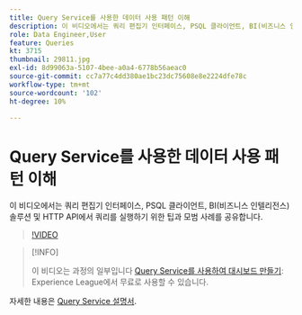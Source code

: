 ```yaml
---
title: Query Service를 사용한 데이터 사용 패턴 이해
description: 이 비디오에서는 쿼리 편집기 인터페이스, PSQL 클라이언트, BI(비즈니스 인텔리전스) 솔루션 및 HTTP API에서 쿼리를 실행하기 위한 팁과 모범 사례를 공유합니다.
role: Data Engineer,User
feature: Queries
kt: 3715
thumbnail: 29811.jpg
exl-id: 8d99063a-5107-4bee-a0a4-6778b56aeac0
source-git-commit: cc7a77c4dd380ae1bc23dc75608e8e2224dfe78c
workflow-type: tm+mt
source-wordcount: '102'
ht-degree: 10%

---
```


# Query Service를 사용한 데이터 사용 패턴 이해

이 비디오에서는 쿼리 편집기 인터페이스, PSQL 클라이언트, BI(비즈니스 인텔리전스) 솔루션 및 HTTP API에서 쿼리를 실행하기 위한 팁과 모범 사례를 공유합니다.

>[!VIDEO](https://video.tv.adobe.com/v/29811?quality=12&learn=on)

>[!INFO]
>
> 이 비디오는 과정의 일부입니다 [Query Service를 사용하여 대시보드 만들기](https://experienceleague.adobe.com/?recommended=ExperiencePlatform-D-1-2021.1.qsvc.dash): Experience League에서 무료로 사용할 수 있습니다.

자세한 내용은 [Query Service 설명서](https://experienceleague.adobe.com/docs/experience-platform/query/home.html?lang=ko).
